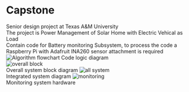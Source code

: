 # Capstone
Senior design project at Texas A&amp;M University
<br/>The project is Power Management of Solar Home with Electric Vehical as Load
<br/> Contain code for Battery monitoring Subsystem, to process the code a Raspberry Pi with Adafruit INA260 sensor attachment is required
![Algorithm flowchart](https://user-images.githubusercontent.com/98476895/188728023-193f8e73-f535-4c23-8602-f33c042d1e49.png)
Code logic diagram
<br/>![overall block](https://user-images.githubusercontent.com/98476895/234091245-fde110b5-4fe7-40c6-9d6b-83f0a35b87d2.JPG)
<br/>Overall system block diagram
![all system](https://user-images.githubusercontent.com/98476895/234091372-26ddcf9c-8420-4a3c-806e-11fbc8235588.JPG)
<br/>Integrated system diagram
![monitoring](https://user-images.githubusercontent.com/98476895/234091572-21bd89fa-5bd7-4123-82c6-6869c3a46558.JPG)
<br/>Monitoring system hardware
